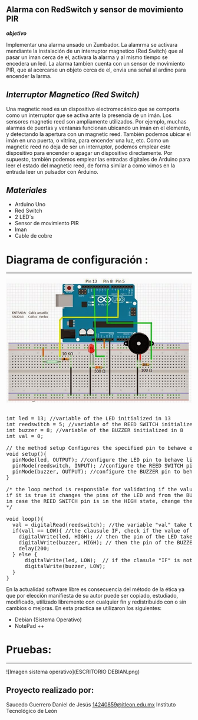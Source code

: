 ## Alarma con RedSwitch y sensor de movimiento PIR

***objetivo***

Implementar una alarma unsado un Zumbador. La alamrma se activara mendiante la instalación de un interruptor magnetico (Red Switch) que al pasar un iman cerca de el, activara la alarma y al mismo tiempo se encedera un led. La alarma tambien cuenta con un sensor de movimiento PIR, que al acercarse un objeto cerca de el, envia una señal al ardino para encender la larma. 

***Interruptor Magnetico (Red Switch)***
--------------------------------------------
Una magnetic reed es un dispositivo electromecánico que se comporta como un interruptor que se activa ante la presencia de un imán.
Los sensores magnetic reed son ampliamente utilizados. Por ejemplo, muchas alarmas de puertas y ventanas funcionan ubicando un imán en el elemento, y detectando la apertura con un magnetic reed. También podemos ubicar el imán en una puerta, o vitrina, para encender una luz, etc.
Como un magnetic reed no deja de ser un interruptor, podemos emplear este dispositivo para encender o apagar un dispositivo directamente. Por supuesto, también podemos emplear las entradas digitales de Arduino para leer el estado del magnetic reed, de forma similar a como vimos en la entrada leer un pulsador con Arduino.

***Materiales***
----------------
- Arduino Uno
- Red Switch
- 2 LED´s
- Sensor de movimiento PIR
- Iman 
- Cable de cobre

# Diagrama de configuración :
---------------------------------------------
![Imagen Conexion pine´s Arduino](diseño.png) 


<pre>

int led = 13; //variable of the LED initialized in 13
int reedswitch = 5; //variable of the REED SWITCH initialized in 5
int buzzer = 8; //variable of the BUZZER initialized in 8
int val = 0; 

// the method setup Configures the specified pin to behave either as an input or an output
void setup(){
  pinMode(led, OUTPUT); //configure the LED pin to behave like an output 
  pinMode(reedswitch, INPUT); //configure the REED SWITCH pin to behave like an input
  pinMode(buzzer, OUTPUT); //configure the BUZZER pin to behave like an output 
}

/* the loop method is responsible for validating if the value of the REED SWHITCH is in the LOW state, 
if it is true it changes the pins of the LED and from the BUZZER to HIGH,
in case the REED SWITCH pin is in the HIGH state, change the LED and BUZZER pins to LOW
*/

void loop(){
  val = digitalRead(reedswitch); //the variable "val" take the value of the pin of the REED SWITHC
  if(vall == LOW){ //the clausule IF, check if the value of the variable "val" is equal to LOW
    digitalWrite(led, HIGH); // then the pin of the LED take the value HIGH
    digitalWrite(buzzer, HIGH); // then the pin of the BUZZER take the value HIGH
    delay(200;  
  } else {
      digitalWrite(led, LOW);  // if the clasule "IF" is not met, the pin of the LED and the BUZZER take the value LOW 
      digitalWrite(buzzer, LOW);
  }
}
</pre>


En la actualidad software libre es consecuencia del método de la ética ya que por elección manifiesta de su autor puede ser copiado, estudiado, modificado, utilizado libremente con cualquier fin y redistribuido con o sin cambios o mejoras. En esta practica se utilizaron los siguientes:
- Debian (Sistema Operativo)
- NotePad ++

# Pruebas:
---------------------------------------------
![Imagen sistema operativo](ESCRITORIO DEBIAN.png) 



Proyecto realizado por:
-----------------------
Saucedo Guerrero Daniel de Jesús
14240859@itleon.edu.mx
Instituto Tecnológico de León
